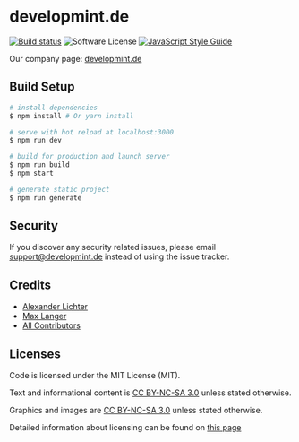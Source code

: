 # developmint.de

[![Build status](https://api.travis-ci.org/Developmint/developmint.de.svg?branch=master)](https://travis-ci.org/Developmint/developmint.de)
![Software License](https://img.shields.io/badge/license-MIT-brightgreen.svg?style=flat-square)
[![JavaScript Style Guide](https://img.shields.io/badge/code_style-standard-brightgreen.svg)](https://standardjs.com)

Our company page: [developmint.de](https://developmint.de)

## Build Setup

``` bash
# install dependencies
$ npm install # Or yarn install

# serve with hot reload at localhost:3000
$ npm run dev

# build for production and launch server
$ npm run build
$ npm start

# generate static project
$ npm run generate
```

## Security

If you discover any security related issues, please email support@developmint.de instead of using the issue tracker.

## Credits

- [Alexander Lichter](https://github.com/manniL)
- [Max Langer](https://github.com/mangerlahn)
- [All Contributors](../../contributors)


## Licenses

Code is licensed under the MIT License (MIT).

Text and informational content is [CC BY-NC-SA 3.0](http://creativecommons.org/licenses/by-nc-sa/3.0/) unless stated otherwise.

Graphics and images are [CC BY-NC-SA 3.0](http://creativecommons.org/licenses/by-nc-sa/3.0/) unless stated otherwise.

Detailed information about licensing can be found on [this page](https://developmint.de/legal/)
